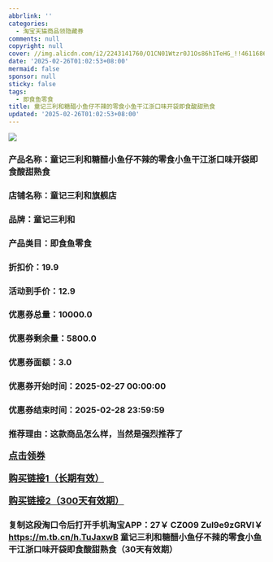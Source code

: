 ```yaml
---
abbrlink: ''
categories:
  - 淘宝天猫商品领隐藏券
comments: null
copyright: null
cover: //img.alicdn.com/i2/2243141760/O1CN01Wtzr0J1Os86h1TeHG_!!4611686018427379840-2-item_pic.png
date: '2025-02-26T01:02:53+08:00'
mermaid: false
sponsor: null
sticky: false
tags:
  - 即食鱼零食
title: 童记三利和糖醋小鱼仔不辣的零食小鱼干江浙口味开袋即食酸甜熟食
updated: '2025-02-26T01:02:53+08:00'
--- 
```


![](//img.alicdn.com/i2/2243141760/O1CN01Wtzr0J1Os86h1TeHG_!!4611686018427379840-2-item_pic.png)

### 产品名称：童记三利和糖醋小鱼仔不辣的零食小鱼干江浙口味开袋即食酸甜熟食
### 店铺名称：童记三利和旗舰店
### 品牌：童记三利和
### 产品类目：即食鱼零食
### 折扣价：19.9
### 活动到手价：12.9
### 优惠券总量：10000.0
### 优惠券剩余量：5800.0
### 优惠券面额：3.0
### 优惠券开始时间：2025-02-27 00:00:00	
### 优惠券结束时间：2025-02-28 23:59:59	
### 推荐理由：这款商品怎么样，当然是强烈推荐了

<p style="font-size: 18px; font-weight: bold;">
  <a href="https://uland.taobao.com/coupon/edetail?e=KNooD88skL6lhHvvyUNXZfh8CuWt5YH5OVuOuRD5gLJMmdsrkidbOWBzzpT26idJeIisDMFZ4MbeIHjQOnxZSxAwbdakOhvBKv6xoP1M2k0bCCkB2pE5wF1paZkNVIpBRSHvQe2jOLZ9pbNCYX0I%2BPP%2BWUTgK%2F%2B0I%2BtaUgbudUxA%2B536asYsLWVfKa%2BhVnND5j3bWK3dlIyg7PKWd4Vi15jB6TX2HR3QQ5WKStDdyeTLAJho1Tgm24y1rRo98IyIzxHHRjXbSzC3GXpSbfs48hg%2Fbu9mEWKly1rRzgkqus6t8F%2BpmOMPc6SCxiaj83uxswDhlpaMEawCGruttYDvNg%3D%3D&traceId=21665f9817407225954674899d132c&union_lens=lensId%3AOPT%401740722601%40210848c7_0e04_1954b26fe6d_d66b%4001%40eyJmbG9vcklkIjo3MzM1NH0ie" target="_blank">点击领券</a>
</p>
<p style="font-size: 18px; font-weight: bold;">
  <a href="https://s.click.taobao.com/t?e=m%3D2%26s%3DZEmPaCpE04Nw4vFB6t2Z2ueEDrYVVa64K7Vc7tFgwiHjf2vlNIV67kyLuerTQxoGF%2FSaKyaJTUb3ID%2FV1RqsF4wnCJeELi4I%2FIEn%2BS1IjHAB0ghlTd7WlZVm%2FOAUUFw71qrpxiwMoCNxc1AtbZGVS8mQw86vjZ425oy3KaSAyskLZMqoQW%2BfuKGzo1lVxIioZD3By02Hwkr4jbgUDTp0UZuVIcRluR9bVV71exMlPEKzaAxuA7%2FGqoMvruSAShCAjCYtYGASbzRUrFwjXfRKMROfYmExpA2104bt%2FCh0HCasr45ZIll29bjdyleZoVD%2BPbol3Ljyy2o%3D" target="_blank">购买链接1（长期有效）</a>
</p>
<p style="font-size: 18px; font-weight: bold;">
  <a href="https://s.click.taobao.com/qrULRYs" target="_blank">购买链接2（300天有效期）</a>
</p>

### 复制这段淘口令后打开手机淘宝APP：27￥ CZ009 Zul9e9zGRVI￥ https://m.tb.cn/h.TuJaxwB  童记三利和糖醋小鱼仔不辣的零食小鱼干江浙口味开袋即食酸甜熟食（30天有效期）
